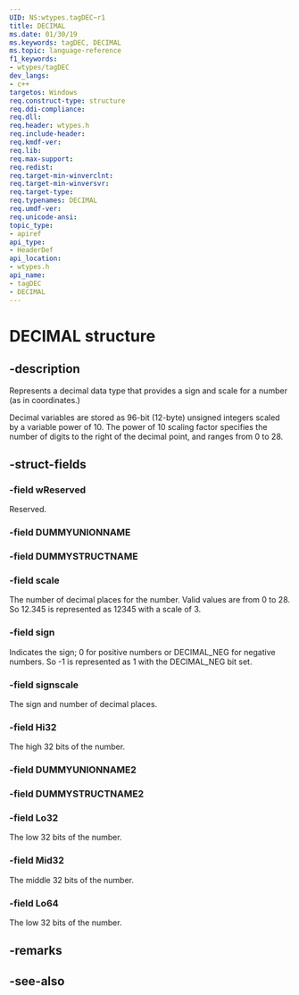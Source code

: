 ```yaml
---
UID: NS:wtypes.tagDEC~r1
title: DECIMAL
ms.date: 01/30/19
ms.keywords: tagDEC, DECIMAL
ms.topic: language-reference
f1_keywords:
- wtypes/tagDEC
dev_langs:
- c++
targetos: Windows
req.construct-type: structure
req.ddi-compliance: 
req.dll: 
req.header: wtypes.h
req.include-header: 
req.kmdf-ver: 
req.lib: 
req.max-support: 
req.redist: 
req.target-min-winverclnt: 
req.target-min-winversvr: 
req.target-type: 
req.typenames: DECIMAL
req.umdf-ver: 
req.unicode-ansi: 
topic_type:
- apiref
api_type:
- HeaderDef
api_location:
- wtypes.h
api_name:
- tagDEC
- DECIMAL
---
```


# DECIMAL structure


## -description

Represents a decimal data type that provides a sign and scale for a number (as in coordinates.)

Decimal variables are stored as 96-bit (12-byte) unsigned integers scaled by a variable power of 10. The power of 10 scaling factor specifies the number of digits to the right of the decimal point, and ranges from 0 to 28.


## -struct-fields

### -field wReserved

Reserved.


### -field DUMMYUNIONNAME

### -field DUMMYSTRUCTNAME

### -field scale

The number of decimal places for the number. Valid values are from 0 to 28. So 12.345 is represented as 12345 with a scale of 3.


### -field sign

Indicates the sign; 0 for positive numbers or DECIMAL_NEG for negative numbers. So -1 is represented as 1 with the DECIMAL_NEG bit set.


### -field signscale

The sign and number of decimal places.


### -field Hi32

The high 32 bits of the number.


### -field DUMMYUNIONNAME2

### -field DUMMYSTRUCTNAME2

### -field Lo32

The low 32 bits of the number.


### -field Mid32

The middle 32 bits of the number.


### -field Lo64

The low 32 bits of the number.


## -remarks

## -see-also

